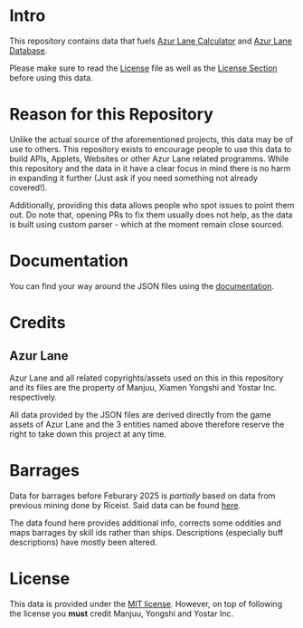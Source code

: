 # Intro

This repository contains data that
fuels [Azur Lane Calculator](https://azurlane.mrlar.dev/calculator)
and [Azur Lane Database](https://azurlane.mrlar.dev/db).

Please make sure to read the [License](LICENSE.md) file as well as the [License Section](#license)
before using this data.

# Reason for this Repository

Unlike the actual source of the aforementioned projects, this data may be of use to
others. This repository exists to encourage people to use this data to build
APIs, Applets, Websites or other Azur Lane related programms. While this repository and the
data in it have a clear focus in mind there is no harm in expanding it further
(Just ask if you need something not already covered!).

Additionally, providing this data allows people who spot issues to point them out.
Do note that, opening PRs to fix them usually does not help,
as the data is built using custom parser - which at the moment remain close sourced.

# Documentation

You can find your way around the JSON files using the [documentation](https://azurlane.mrlar.dev/AzurLaneData).

# Credits

## Azur Lane

Azur Lane and all related
copyrights/assets used on this in this repository and its files
are the property of Manjuu, Xiamen Yongshi and Yostar Inc. respectively.

All data provided by the JSON files are derived directly
from the game assets of Azur Lane and the 3 entities named above therefore reserve the right to take
down this project
at any time.

# Barrages

Data for barrages before Feburary 2025 is *partially* based on data from previous mining done by Riceist. Said
data can be found [here](https://azurlane.koumakan.jp/wiki/User:Riceist/BarrageDatamine).

The data found here provides additional info, corrects some oddities and maps barrages by skill ids rather
than ships. Descriptions (especially buff descriptions) have mostly been altered.

# License

This data is provided under the [MIT license](LICENSE.md). However, on top of following the license
you **must** credit Manjuu, Yongshi and Yostar Inc.
